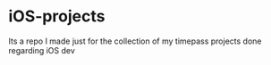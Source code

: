 # iOS-projects
Its a repo I made just for the collection of my timepass projects done regarding iOS dev
